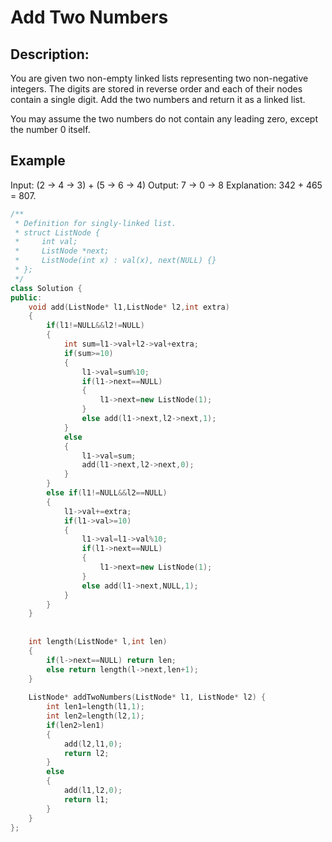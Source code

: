 Add Two Numbers
===========================
Description:
-------------------
You are given two non-empty linked lists representing two non-negative integers. The digits are stored in reverse order and each of their nodes contain a single digit. Add the two numbers and return it as a linked list.

You may assume the two numbers do not contain any leading zero, except the number 0 itself.

Example
----------------------
Input: (2 -> 4 -> 3) + (5 -> 6 -> 4)
Output: 7 -> 0 -> 8
Explanation: 342 + 465 = 807.




```cpp
/**
 * Definition for singly-linked list.
 * struct ListNode {
 *     int val;
 *     ListNode *next;
 *     ListNode(int x) : val(x), next(NULL) {}
 * };
 */
class Solution {
public:
    void add(ListNode* l1,ListNode* l2,int extra)
    {
        if(l1!=NULL&&l2!=NULL)
        {
            int sum=l1->val+l2->val+extra;
            if(sum>=10)
            {
                l1->val=sum%10;
                if(l1->next==NULL)
                {
                    l1->next=new ListNode(1);
                }
                else add(l1->next,l2->next,1);
            }
            else
            {
                l1->val=sum;
                add(l1->next,l2->next,0);
            }
        }
        else if(l1!=NULL&&l2==NULL)
        {
            l1->val+=extra;
            if(l1->val>=10)
            {
                l1->val=l1->val%10;
                if(l1->next==NULL)
                {
                    l1->next=new ListNode(1);
                }
                else add(l1->next,NULL,1);
            }
        }
    }
    
    
    int length(ListNode* l,int len)
    {
        if(l->next==NULL) return len;
        else return length(l->next,len+1);
    }
    
    ListNode* addTwoNumbers(ListNode* l1, ListNode* l2) {
        int len1=length(l1,1);
        int len2=length(l2,1);
        if(len2>len1)
        {
            add(l2,l1,0);
            return l2;
        }
        else
        {
            add(l1,l2,0);
            return l1;
        }
    }
};
```
